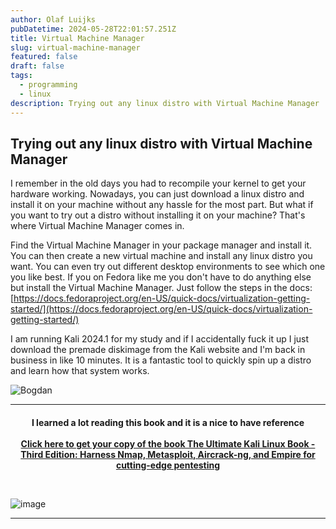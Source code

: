 ```yaml
---
author: Olaf Luijks
pubDatetime: 2024-05-28T22:01:57.251Z
title: Virtual Machine Manager
slug: virtual-machine-manager
featured: false
draft: false
tags:
  - programming
  - linux
description: Trying out any linux distro with Virtual Machine Manager
---
```


## Trying out any linux distro with Virtual Machine Manager

I remember in the old days you had to recompile your kernel to get your hardware working. Nowadays, you can just download a linux distro and install it on your machine without any hassle for the most part. But what if you want to try out a distro without installing it on your machine? That's where Virtual Machine Manager comes in.

Find the Virtual Machine Manager in your package manager and install it. You can then create a new virtual machine and install any linux distro you want. You can even try out different desktop environments to see which one you like best. If you on Fedora like me you don't have to do anything else but install the Virtual Machine Manager. Just follow the steps in the docs: [https://docs.fedoraproject.org/en-US/quick-docs/virtualization-getting-started/](https://docs.fedoraproject.org/en-US/quick-docs/virtualization-getting-started/)

I am running Kali 2024.1 for my study and if I accidentally fuck it up I just download the premade diskimage from the Kali website and I'm back in business in like 10 minutes. It is a fantastic tool to quickly spin up a distro and learn how that system works.

![Bogdan](@/assets/images/kali-2024.1-on-qemu-kvm.png)

---

<h4 style="text-align: center; padding-bottom: 26px;">
I learned a lot reading this book and it is a nice to have reference<br /><br />
  <a 
    href="https://amzn.to/3HmAqDI" target="_blank">Click here to get your copy of the book The Ultimate Kali Linux Book - Third Edition: Harness Nmap, Metasploit, Aircrack-ng, and Empire for cutting-edge pentesting
  </a>
</h4>

![image](@/assets/images/kali-linux-book.jpg)

---
